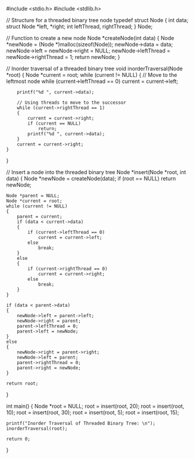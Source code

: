 #include <stdio.h>
#include <stdlib.h>

// Structure for a threaded binary tree node
typedef struct Node
{
    int data;
    struct Node *left, *right;
    int leftThread, rightThread;
} Node;

// Function to create a new node
Node *createNode(int data)
{
    Node *newNode = (Node *)malloc(sizeof(Node));
    newNode->data = data;
    newNode->left = newNode->right = NULL;
    newNode->leftThread = newNode->rightThread = 1;
    return newNode;
}

// Inorder traversal of a threaded binary tree
void inorderTraversal(Node *root)
{
    Node *current = root;
    while (current != NULL)
    {
        // Move to the leftmost node
        while (current->leftThread == 0)
            current = current->left;

        printf("%d ", current->data);

        // Using threads to move to the successor
        while (current->rightThread == 1)
        {
            current = current->right;
            if (current == NULL)
                return;
            printf("%d ", current->data);
        }
        current = current->right;
    }
}

// Insert a node into the threaded binary tree
Node *insert(Node *root, int data)
{
    Node *newNode = createNode(data);
    if (root == NULL)
        return newNode;

    Node *parent = NULL;
    Node *current = root;
    while (current != NULL)
    {
        parent = current;
        if (data < current->data)
        {
            if (current->leftThread == 0)
                current = current->left;
            else
                break;
        }
        else
        {
            if (current->rightThread == 0)
                current = current->right;
            else
                break;
        }
    }

    if (data < parent->data)
    {
        newNode->left = parent->left;
        newNode->right = parent;
        parent->leftThread = 0;
        parent->left = newNode;
    }
    else
    {
        newNode->right = parent->right;
        newNode->left = parent;
        parent->rightThread = 0;
        parent->right = newNode;
    }

    return root;
}

int main()
{
    Node *root = NULL;
    root = insert(root, 20);
    root = insert(root, 10);
    root = insert(root, 30);
    root = insert(root, 5);
    root = insert(root, 15);

    printf("Inorder Traversal of Threaded Binary Tree: \n");
    inorderTraversal(root);

    return 0;
}

